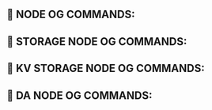 ## 🚀 NODE OG COMMANDS:

## 🚀 STORAGE NODE OG COMMANDS:

## 🚀 KV STORAGE NODE OG COMMANDS:

## 🚀 DA NODE OG COMMANDS: